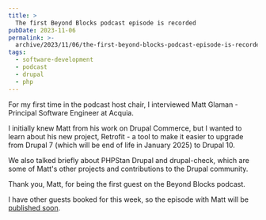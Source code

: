 ```yaml
---
title: >
  The first Beyond Blocks podcast episode is recorded
pubDate: 2023-11-06
permalink: >-
  archive/2023/11/06/the-first-beyond-blocks-podcast-episode-is-recorded
tags:
  - software-development
  - podcast
  - drupal
  - php
---
```


For my first time in the podcast host chair, I interviewed Matt Glaman - Principal Software Engineer at Acquia.

I initially knew Matt from his work on Drupal Commerce, but I wanted to learn about his new project, Retrofit - a tool to make it easier to upgrade from Drupal 7 (which will be end of life in January 2025) to Drupal 10.

We also talked briefly about PHPStan Drupal and drupal-check, which are some of Matt's other projects and contributions to the Drupal community.

Thank you, Matt, for being the first guest on the Beyond Blocks podcast.

I have other guests booked for this week, so the episode with Matt will be [published soon][podcast].

[podcast]: https://www.oliverdavies.uk/podcast
